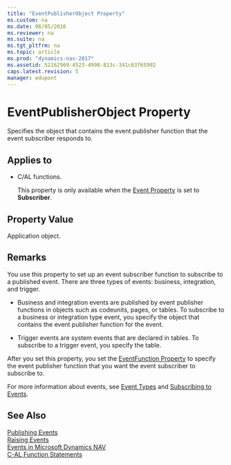 ```yaml
---
title: "EventPublisherObject Property"
ms.custom: na
ms.date: 06/05/2016
ms.reviewer: na
ms.suite: na
ms.tgt_pltfrm: na
ms.topic: article
ms.prod: "dynamics-nav-2017"
ms.assetid: 52162969-4523-4998-813c-341c63f65992
caps.latest.revision: 5
manager: edupont
---
```

# EventPublisherObject Property
Specifies the object that contains the event publisher function that the event subscriber responds to.  
  
## Applies to  
  
-   C/AL functions.  
  
     This property is only available when the [Event Property](Event-Property.md) is set to **Subscriber**.  
  
## Property Value  
 Application object.  
  
## Remarks  
 You use this property to set up an event subscriber function to subscribe to a published event. There are three types of events: business, integration, and trigger.  
  
-   Business and integration events are published by event publisher functions in objects such as codeunits, pages, or tables. To subscribe to a business or integration type event, you specify the object that contains the event publisher function for the event.  
  
-   Trigger events are system events that are declared in tables. To subscribe to a trigger event, you specify the table.  
  
 After you set this property, you set the [EventFunction Property](EventFunction-Property.md) to specify the event publisher function that you want the event subscriber to subscribe to.  
  
 For more information about events, see [Event Types](Event-Types.md) and [Subscribing to Events](Subscribing-to-Events.md).  
  
## See Also  
 [Publishing Events](Publishing-Events.md)   
 [Raising Events](Raising-Events.md)   
 [Events in Microsoft Dynamics NAV](Events-in-Microsoft-Dynamics-NAV.md)   
 [C-AL Function Statements](C-AL-Function-Statements.md)